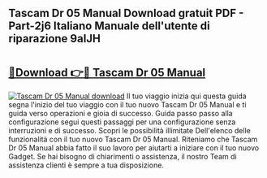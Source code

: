 ## Tascam Dr 05 Manual Download gratuit PDF - Part-2j6 Italiano Manuale dell'utente di riparazione 9aIJH

# <h2><a href="http://dfbod2.blite.top/?on=Tascam+Dr+05+Manual">🔗Download 👉🔴 Tascam Dr 05 Manual</a></h2>

[![Tascam Dr 05 Manual download](https://i.imgur.com/lujVjoI.png)](http://dfbod2.blite.top/?on=Tascam+Dr+05+Manual)
Il tuo viaggio inizia qui questa guida segna l'inizio del tuo viaggio con il tuo nuovo Tascam Dr 05 Manual e ti guida verso operazioni e gioia di successo. Guida passo passo alla configurazione segui questi passaggi per una configurazione senza interruzioni e di successo. Scopri le possibilità illimitate Dell'elenco delle funzionalità con il tuo nuovo Tascam Dr 05 Manual. Riteniamo che Tascam Dr 05 Manual abbia fatto il suo lavoro per aiutarti a iniziare con il tuo nuovo Gadget. Se hai bisogno di chiarimenti o assistenza, il nostro Team di assistenza clienti è sempre a tua disposizione.
